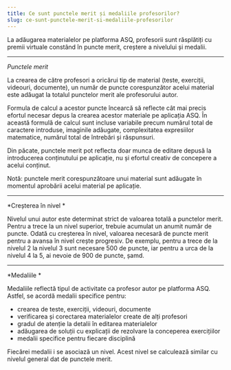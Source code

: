 ```yaml
---
title: Ce sunt punctele merit și medaliile profesorilor?
slug: ce-sunt-punctele-merit-si-medaliile-profesorilor
---
```

La adăugarea materialelor pe platforma ASQ, profesorii sunt răsplătiți cu premii virtuale constând în puncte merit, creștere a nivelului și medalii.

---
*Punctele merit*

La crearea de către profesori a oricărui tip de material (teste, exerciții, videouri, documente), un număr de puncte corespunzător acelui material este adăugat la totalul punctelor merit ale profesorului autor.

Formula de calcul a acestor puncte încearcă să reflecte cât mai precis efortul necesar depus la crearea acestor materiale pe aplicația ASQ. În această formulă de calcul sunt incluse variabile precum numărul total de caractere introduse, imaginile adăugate, complexitatea expresiilor matematice, numărul total de întrebări și răspunsuri.

Din păcate, punctele merit pot reflecta doar munca de editare depusă la introducerea conținutului pe aplicație, nu și efortul creativ de concepere a acelui conținut.

Notă: punctele merit corespunzătoare unui material sunt adăugate în momentul aprobării acelui material pe aplicație.

---

*Creșterea în nivel*

Nivelul unui autor este determinat strict de valoarea totală a punctelor merit. Pentru a trece la un nivel superior, trebuie acumulat un anumit număr de puncte. Odată cu creșterea în nivel, valoarea necesară de puncte merit pentru a avansa în nivel crește progresiv. De exemplu, pentru a trece de la nivelul 2 la nivelul 3 sunt necesare 500 de puncte, iar pentru a urca de la nivelul 4 la 5, ai nevoie de 900 de puncte, șamd.

---

*Medaliile*

Medaliile reflectă tipul de activitate ca profesor autor pe platforma ASQ. Astfel, se acordă medalii specifice pentru:
* crearea de teste, exerciții, videouri, documente
* verificarea și corectarea materialelor create de alți profesori
* gradul de atenție la detalii în editarea materialelor
* adăugarea de soluții cu explicații de rezolvare la conceperea exercițiilor
* medalii specifice pentru fiecare disciplină

Fiecărei medalii i se asociază un nivel. Acest nivel se calculează similar cu nivelul general dat de punctele merit.